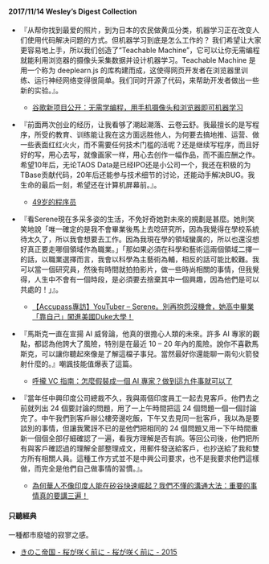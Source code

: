#### 2017/11/14 Wesley’s Digest Collection

- 『从帮你找到最爱的照片，到为日本的农民做黄瓜分类，机器学习正在改变人们使用代码解决问题的方式。但机器学习到底是怎么工作的？ 我们希望让大家更容易地上手，所以我们创造了“Teachable Machine”，它可以让你无需编程就能利用浏览器的摄像头采集数据并设计机器学习。Teachable Machine 是用一个称为 deeplearn.js 的库构建而成，这使得网页开发者在浏览器里训练、运行神经网络变得很简单。我们同时开源了代码，来帮助开发者做出一些新的实验。』。
  - [谷歌新项目公开：无需学编程，用手机摄像头和浏览器即可机器学习](https://36kr.com/p/5096136.html)
  
- 『前面两次创业的经历，让我看够了潮起潮落、云卷云舒。我最擅长的是写程序，所受的教育、训练能让我在这方面远胜他人，为何要去搞地推、运营、做一些表面红红火火，而不需要任何技术门槛的活呢？还是继续写程序，而且好好的写，用心去写，就像画家一样，用心去创作一幅作品，而不画应酬之作。希望10年后，无论TAOS Data是已经IPO还是小公司一个，我还在积极的为TBase贡献代码，20年后还能参与技术细节的讨论，还能动手解决BUG。我生命的最后一刻，希望还在计算机屏幕前。』。
  - [49岁的程序员](https://mp.weixin.qq.com/s/G4KdOwoKNyTYOW3J3Wk7qA)
  
- 『看Serene現在多采多姿的生活，不免好奇她對未來的規劃是甚麼。她則笑笑地說「唯一確定的是我不會畢業後馬上去唸研究所，因為我覺得在學校系統待太久了，所以我會想要去工作。因為我現在學的領域蠻廣的，所以也還沒想好真正要走哪個領域作為職業。」「那如果必須在科學和藝術這兩個領域二擇一的話，以職業選擇而言，我會以科學為主藝術為輔，相反的話可能比較難。我可以當一個研究員，然後有時間就拍拍影片，做一些時尚相關的事情，但我覺得，人生中不會有一個時段，是必須要去捨棄其中一個興趣，因為他們是可以共處的！」』。
  - [【Accupass專訪】YouTuber – Serene。別再抱怨沒機會，她高中畢業「靠自己」闖進美國Duke大學！](http://blog.accupass.com/2017_interview_serene.html?utm_source=facebook&utm_medium=keyword_2017_interview_serene1&utm_campaign=2017_interview_serene)
  
- 『馬斯克一直在宣揚 AI 威脅論，他真的很擔心人類的未來。許多 AI 專家的觀點，都認為他誇大了風險，特別是在最近 10 – 20 年內的風險。說你不喜歡馬斯克，可以讓你聽起來像是了解這檔子事兒。當然最好你還能聊一兩句火箭發射什麼的。』嘲諷技能值爆表了這篇。
  - [呼攏 VC 指南：怎麼假裝成一個 AI 專家？做到這九件事就可以了](https://buzzorange.com/techorange/2017/08/16/how-to-act-like-an-ai-expert/)


- 『當年任中興印度公司總裁不久，我與兩個印度員工一起去見客戶。他們去之前就列出 24 個要討論的問題，用了一上午時間把這 24 個問題一個一個討論完了。中午我們到客戶辦公樓旁邊吃飯，下午又去見同一批客戶，我以為是要談別的事情，但讓我驚訝不已的是他們把相同的 24 個問題又用一下午時間重新一個個全部仔細確認了一遍，看我方理解是否有誤。等回公司後，他們把所有與客戶確認過的理解全部整理成文，用郵件發送給客戶，也抄送給了我和雙方所有相關人員。這種工作方式並不是中興公司要求，也不是我要求他們這樣做，而完全是他們自己做事情的習慣。』。
  - [為何華人不像印度人能在矽谷快速崛起？我們不懂的溝通大法：重要的事情真的要講三遍！](https://buzzorange.com/techorange/2017/10/05/india-and-chinese-in-silicon-valley/)





#### 只聽經典
一種都市廢墟的寂寥之感。
- [きのこ帝国 - 桜が咲く前に - 桜が咲く前に - 2015](https://www.youtube.com/watch?v=wf1MfO4V7cA)
